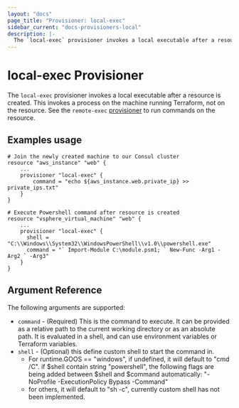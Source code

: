 ```yaml
---
layout: "docs"
page_title: "Provisioner: local-exec"
sidebar_current: "docs-provisioners-local"
description: |-
  The `local-exec` provisioner invokes a local executable after a resource is created. This invokes a process on the machine running Terraform, not on the resource. See the `remote-exec` provisioner to run commands on the resource.
---
```


# local-exec Provisioner

The `local-exec` provisioner invokes a local executable after a resource
is created. This invokes a process on the machine running Terraform, not on
the resource. See the `remote-exec` [provisioner](/docs/provisioners/remote-exec.html)
to run commands on the resource.

## Examples usage

```
# Join the newly created machine to our Consul cluster
resource "aws_instance" "web" {
    ...
    provisioner "local-exec" {
        command = "echo ${aws_instance.web.private_ip} >> private_ips.txt"
    }
}

# Execute Powershell command after resource is created
resource "vsphere_virtual_machine" "web" {
    ...
    provisioner "local-exec" {
      shell = "C:\\Windows\\System32\\WindowsPowerShell\\v1.0\\powershell.exe"
      command = "` Import-Module C:\module.psm1; ` New-Func -Arg1 -Arg2 ` -Arg3"
    }
}
```

## Argument Reference

The following arguments are supported:

* `command` - (Required) This is the command to execute. It can be provided
  as a relative path to the current working directory or as an absolute path.
  It is evaluated in a shell, and can use environment variables or Terraform
  variables.
* `shell` - (Optional) this define custom shell to start the command in.
  - For runtime.GOOS == "windows", if undefined, it will default to "cmd /C".
  if $shell contain string "powershell", the following flags are being added
  between $shell and $command automatically:
    "-NoProfile -ExecutionPolicy Bypass -Command"
  - for others, it will default to "sh -c", currently custom shell has not been
  implemented.
